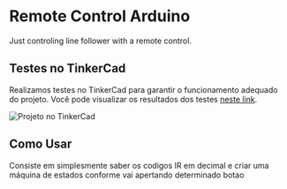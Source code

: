 # Remote Control Arduino

Just controling line follower with a remote control.

## Testes no TinkerCad

Realizamos testes no TinkerCad para garantir o funcionamento adequado do projeto. Você pode visualizar os resultados dos testes [neste link](https://www.tinkercad.com/things/3ka2T3npHoD-copy-of-remote-control-arduino).

![Projeto no TinkerCad](C:\Users\gabri\Downloads\RemoteControlArduino.png)

## Como Usar

Consiste em simplesmente saber os codigos IR em decimal e criar uma máquina de estados conforme vai apertando determinado botao
